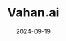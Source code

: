 ---  
layout: startup_page  
title: "Vahan.ai"  
id: "vahan.ai"  
permalink: "/vahanaivahan.ai09192024/"  
website: "https://vahan.ai/"  
funding_round: "Series B"  
funding_amount: "$10M"  
investors: "Khosla Ventures, Y Combinator, Gaingels, Vijay Shekhar Sharma"  
about: "Vahan.ai is an AI-powered marketplace connecting India's blue-collar workforce with employment opportunities. Its AI Recruiter conducts interviews in multiple languages, facilitating job placement for a large and diverse segment of the population. The platform has already successfully placed over 500,000 workers."  
markets: "Recruitment, AI, Blue Collar, Machine Learning, Hiring, High Volume Recruitment, Recruitment Automation, Messaging Applications, Internet Marketplace Platforms"  
hq: "Indiranagar, Bangalore, Karnataka, India"  
founded_year: "2016"  
linkedin: "https://www.linkedin.com/company/vahan-inc-"  
twitter: ""  
instagram: ""  
facebook: ""  
crunchbase: ""  
pitchbook: ""  

date_display: "19-Sep-2024"  
date: "2024-09-19"

# SEO Optimization  
meta_title: "Vahan.ai - Series B Funding ($10M)"  
meta_description: "Vahan.ai, Vahan.ai is an AI-powered marketplace connecting India's blue-collar workforce with employment opportunities. Its AI Recruiter conducts interviews in ..."  
meta_keywords: "Vahan.ai, Recruitment, AI, Blue Collar, Machine Learning, Hiring, High Volume Recruitment, Recruitment Automation, Messaging Applications, Internet Marketplace Platforms, Series B funding"  
canonical_url: "https://startup.projectstartups.com/vahanaivahan.ai09192024/"  
---